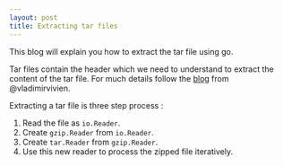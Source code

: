 ```yaml
---
layout: post
title: Extracting tar files
---
```


This blog will explain you how to extract the tar file using go.

Tar files contain the header which we need to understand to extract the content of the tar file.
For much details follow the [blog](https://medium.com/learning-the-go-programming-language/working-with-compressed-tar-files-in-go-e6fe9ce4f51d) from @vladimirvivien.

Extracting a tar file is three step process :
1. Read the file as `io.Reader`.
2. Create `gzip.Reader` from `io.Reader`.
3. Create `tar.Reader` from `gzip.Reader`.
4. Use this new reader to process the zipped file iteratively.


<script src="https://gist.github.com/subh007/25b96d3cea03259d697153f25f24e3f2.js"></script>
